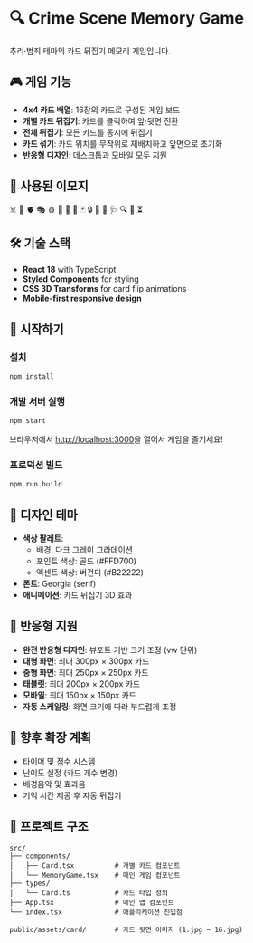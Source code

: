 # 🔍 Crime Scene Memory Game

추리·범죄 테마의 카드 뒤집기 메모리 게임입니다.

## 🎮 게임 기능

- **4x4 카드 배열**: 16장의 카드로 구성된 게임 보드
- **개별 카드 뒤집기**: 카드를 클릭하여 앞·뒷면 전환
- **전체 뒤집기**: 모든 카드를 동시에 뒤집기
- **카드 섞기**: 카드 위치를 무작위로 재배치하고 앞면으로 초기화
- **반응형 디자인**: 데스크톱과 모바일 모두 지원

## 🎯 사용된 이모지

☠️ 👣 🫀 🎭 🩸 👠 🎩 🎯 🃏 🔒 🔑 🧪 🩺 🔍 💼 ⏳

## 🛠 기술 스택

- **React 18** with TypeScript
- **Styled Components** for styling
- **CSS 3D Transforms** for card flip animations
- **Mobile-first responsive design**

## 🚀 시작하기

### 설치

```bash
npm install
```

### 개발 서버 실행

```bash
npm start
```

브라우저에서 [http://localhost:3000](http://localhost:3000)을 열어서 게임을 즐기세요!

### 프로덕션 빌드

```bash
npm run build
```

## 🎨 디자인 테마

- **색상 팔레트**: 
  - 배경: 다크 그레이 그라데이션
  - 포인트 색상: 골드 (#FFD700)
  - 액센트 색상: 버건디 (#B22222)
- **폰트**: Georgia (serif)
- **애니메이션**: 카드 뒤집기 3D 효과

## 📱 반응형 지원

- **완전 반응형 디자인**: 뷰포트 기반 크기 조정 (vw 단위)
- **대형 화면**: 최대 300px × 300px 카드
- **중형 화면**: 최대 250px × 250px 카드  
- **태블릿**: 최대 200px × 200px 카드
- **모바일**: 최대 150px × 150px 카드
- **자동 스케일링**: 화면 크기에 따라 부드럽게 조정

## 🎯 향후 확장 계획

- 타이머 및 점수 시스템
- 난이도 설정 (카드 개수 변경)
- 배경음악 및 효과음
- 기억 시간 제공 후 자동 뒤집기

## 📁 프로젝트 구조

```
src/
├── components/
│   ├── Card.tsx          # 개별 카드 컴포넌트
│   └── MemoryGame.tsx    # 메인 게임 컴포넌트
├── types/
│   └── Card.ts           # 카드 타입 정의
├── App.tsx               # 메인 앱 컴포넌트
└── index.tsx             # 애플리케이션 진입점

public/assets/card/       # 카드 뒷면 이미지 (1.jpg ~ 16.jpg)
```
